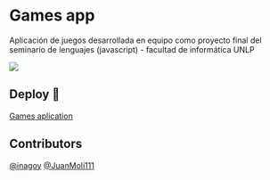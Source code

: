 # Games app
Aplicación de juegos desarrollada en equipo como proyecto final del seminario de lenguajes (javascript) - facultad de informática UNLP

![](https://i.imgur.com/GxVpqks.png)


## Deploy 🚀
[Games aplication](https://games-app-qzm7y.ondigitalocean.app/ "Games-app")

## Contributors
[@inagoy](https://github.com/inagoy)
[@JuanMoli111](https://github.com/JuanMoli111)
